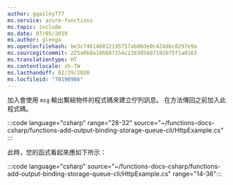 ```yaml
---
author: ggailey777
ms.service: azure-functions
ms.topic: include
ms.date: 07/05/2019
ms.author: glenga
ms.openlocfilehash: be3c746146012195757ab06de0c424dbc8297e9a
ms.sourcegitcommit: 225a0b8a186687154c238305607192b75f1a8163
ms.translationtype: HT
ms.contentlocale: zh-TW
ms.lasthandoff: 02/29/2020
ms.locfileid: "78190906"
---
```

加入會使用 `msg` 輸出繫結物件的程式碼來建立佇列訊息。 在方法傳回之前加入此程式碼。

:::code language="csharp" range="28-32" source="~/functions-docs-csharp/functions-add-output-binding-storage-queue-cli/HttpExample.cs" :::

此時，您的函式看起來應如下所示：

:::code language="csharp" source="~/functions-docs-csharp/functions-add-output-binding-storage-queue-cli/HttpExample.cs" range="14-36":::
